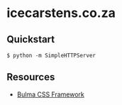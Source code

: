 # icecarstens.co.za

## Quickstart
```
$ python -m SimpleHTTPServer
```

## Resources
* [Bulma CSS Framework](http://bulma.io/)
